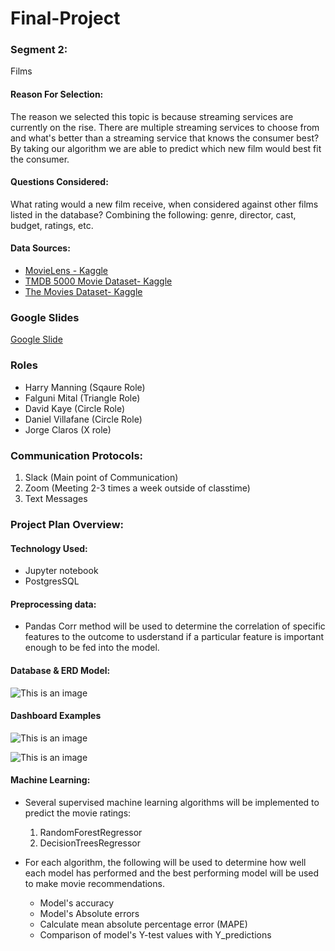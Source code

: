 # Final-Project

### **Segment 2**:
Films

#### **Reason For Selection**:
The reason we selected this topic is because streaming services are currently on the rise. There are multiple streaming services to choose from and what's better than a streaming service that knows the consumer best? By taking our algorithm we are able to predict which new film would best fit the consumer. 

#### **Questions Considered**:
What rating would a new film receive, when considered against other films listed in the database? Combining the following: genre, director, cast, budget, ratings, etc. 

#### **Data Sources**:
- [MovieLens - Kaggle](https://www.kaggle.com/grouplens/movielens-latest-full)
- [TMDB 5000 Movie Dataset- Kaggle](https://www.kaggle.com/tmdb/tmdb-movie-metadata)
- [The Movies Dataset- Kaggle](https://www.kaggle.com/rounakbanik/the-movies-dataset?select=ratings_small.csv)

### Google Slides
[Google Slide](https://docs.google.com/presentation/d/1l5JNNvdjFWGLZJCt2bUP6EqvaZgqcJNhIDLShZntfgo/edit?usp=sharing)

### Roles
- Harry Manning (Sqaure Role)
- Falguni Mital (Triangle Role)
- David Kaye (Circle Role)
- Daniel Villafane (Circle Role)
- Jorge Claros (X role)

### Communication Protocols:
1. Slack (Main point of Communication)
2. Zoom (Meeting 2-3 times a week outside of classtime)
3. Text Messages

### **Project Plan Overview**:

#### Technology Used:
* Jupyter notebook
* PostgresSQL

#### Preprocessing data:
- Pandas Corr method will be used to determine the correlation of specific features to the outcome to usderstand if a particular feature is important enough to be fed into the model.

#### Database & ERD Model:

![This is an image](https://github.com/HelyxM/Final_Project/blob/1bf223ade67ca1ce2543a376e9469ddbb0748b6c/ERD_revised_031322.PNG)

#### Dashboard Examples
![This is an image](https://github.com/HelyxM/Final_Project/blob/1bf223ade67ca1ce2543a376e9469ddbb0748b6c/IntialVis_Dashboard_Movie_RatingAsSelected.png)

![This is an image](https://github.com/HelyxM/Final_Project/blob/1bf223ade67ca1ce2543a376e9469ddbb0748b6c/IntialVis_OverallRating_vs_%23ofRatings.png)

#### Machine Learning:

- Several supervised machine learning algorithms will be implemented to predict the movie ratings:
  1. RandomForestRegressor  
  2. DecisionTreesRegressor

- For each algorithm, the following will be used to determine how well each model has performed and the best performing model will be used to make movie recommendations.
  - Model's accuracy
  - Model's Absolute errors
  - Calculate mean absolute percentage error (MAPE)
  - Comparison of model's Y-test values with Y_predictions
 